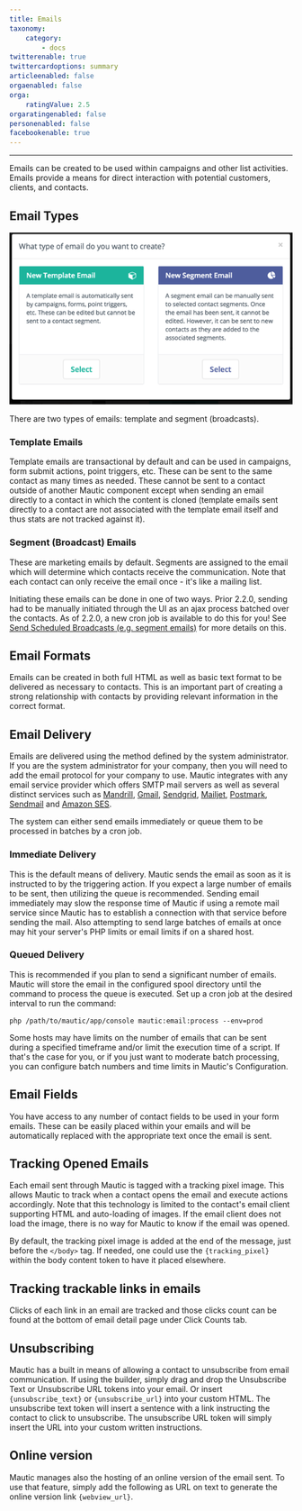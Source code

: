 ```yaml
---
title: Emails
taxonomy:
    category:
        - docs
twitterenable: true
twittercardoptions: summary
articleenabled: false
orgaenabled: false
orga:
    ratingValue: 2.5
orgaratingenabled: false
personenabled: false
facebookenable: true
---
```


---------------------
Emails can be created to be used within campaigns and other list activities. Emails provide a means for direct interaction with potential customers, clients, and contacts.

## Email Types

![](types.png)

There are two types of emails: template and segment (broadcasts). 
  
### Template Emails

Template emails are transactional by default and can be used in campaigns, form submit actions, point triggers, etc. These can be sent to the same contact as many times as needed. These cannot be sent to a contact outside of another Mautic component except when sending an email directly to a contact in which the content is cloned (template emails sent directly to a contact are not associated with the template email itself and thus stats are not tracked against it).
 
### Segment (Broadcast) Emails
  
These are marketing emails by default. Segments are assigned to the email which will determine which contacts receive the communication. Note that each contact can only receive the email once - it's like a mailing list.

Initiating these emails can be done in one of two ways. Prior 2.2.0, sending had to be manually initiated through the UI as an ajax process batched over the contacts. As of 2.2.0, a new cron job is available to do this for you! See [Send Scheduled Broadcasts (e.g. segment emails)][cron-send-broadcast] for more details on this.

## Email Formats

Emails can be created in both full HTML as well as basic text format to be delivered as necessary to contacts. This is an important part of creating a strong relationship with contacts by providing relevant information in the correct format.

## Email Delivery

Emails are delivered using the method defined by the system administrator. If you are the system administrator for your company, then you will need to add the email protocol for your company to use. Mautic integrates with any email service provider which offers SMTP mail servers as well as several distinct services such as [Mandrill][mandrill], [Gmail][gmail], [Sendgrid][sendgrid], [Mailjet][mailjet], [Postmark][postmark], [Sendmail][sendmail] and [Amazon SES][amazon-ses].

The system can either send emails immediately or queue them to be processed in batches by a cron job.

### Immediate Delivery

This is the default means of delivery. Mautic sends the email as soon as it is instructed to by the triggering action. If you expect a large number of emails to be sent, then utilizing the queue is recommended. Sending email immediately may slow the response time of Mautic if using a remote mail service since Mautic has to establish a connection with that service before sending the mail. Also attempting to send large batches of emails at once may hit your server's PHP limits or email limits if on a shared host. 
 
### Queued Delivery

This is recommended if you plan to send a significant number of emails. Mautic will store the email in the configured spool directory until the command to process the queue is executed. Set up a cron job at the desired interval to run the command:

    php /path/to/mautic/app/console mautic:email:process --env=prod

Some hosts may have limits on the number of emails that can be sent during a specified timeframe and/or limit the execution time of a script. If that's the case for you, or if you just want to moderate batch processing, you can configure batch numbers and time limits in Mautic's Configuration. 

 
## Email Fields

You have access to any number of contact fields to be used in your form emails. These can be easily placed within your emails and will be automatically replaced with the appropriate text once the email is sent.

## Tracking Opened Emails

Each email sent through Mautic is tagged with a tracking pixel image. This allows Mautic to track when a contact opens the email and execute actions accordingly. Note that this technology is limited to the contact's email client supporting HTML and auto-loading of images. If the email client does not load the image, there is no way for Mautic to know if the email was opened.

By default, the tracking pixel image is added at the end of the message, just before the `</body>` tag. If needed, one could use the `{tracking_pixel}` within the body content token to have it placed elsewhere.

## Tracking trackable links in emails

Clicks of each link in an email are tracked and those clicks count can be found at the bottom of email detail page under Click Counts tab.


## Unsubscribing

Mautic has a built in means of allowing a contact to unsubscribe from email communication. If using the builder, simply drag and drop the Unsubscribe Text or Unsubscribe URL tokens into your email. Or insert `{unsubscribe_text}` or `{unsubscribe_url}` into your custom HTML. The unsubscribe text token will insert a sentence with a link instructing the contact to click to unsubscribe. The unsubscribe URL token will simply insert the URL into your custom written instructions.

## Online version 

Mautic manages also the hosting of an online version of the email sent. To use that feature, simply add the following as URL on text to generate the online version link `{webview_url}`.

[cron-send-broadcast]: </setup/cron-jobs#send-scheduled-broadcasts-e-g-segment-emails>
[mandrill]: <https://mandrill.com/>
[gmail]: <https://gmail.com>
[sendgrid]: <https://sendgrid.com>
[mailjet]: <https://app.mailjet.com/signup?utm_source=mautic>
[postmark]: <https://postmarkapp.com/>
[sendmail]: <https://www.sendmail.com/>
[amazon-ses]: <https://aws.amazon.com/ses/>